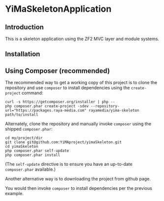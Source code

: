 YiMaSkeletonApplication
=======================

Introduction
------------
This is a skeleton application using the ZF2 MVC layer and module systems.

Installation
------------

Using Composer (recommended)
----------------------------
The recommended way to get a working copy of this project is to clone the repository
and use `composer` to install dependencies using the `create-project` command:

    curl -s https://getcomposer.org/installer | php --
    php composer.phar create-project -sdev --repository-url="https://packages.raya-media.com" rayamedia/yima-skeleton path/to/install

Alternately, clone the repository and manually invoke `composer` using the shipped
`composer.phar`:

    cd my/project/dir
    git clone git@github.com:YiMAproject/yimaSkeleton.git
    cd yimaSkeleton
    php composer.phar self-update
    php composer.phar install

(The `self-update` directive is to ensure you have an up-to-date `composer.phar`
available.)

Another alternative way is to downloading the project from github page.

You would then invoke `composer` to install dependencies per the previous
example.
